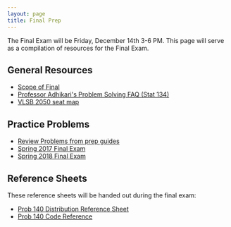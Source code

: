 ```yaml
---
layout: page
title: Final Prep
---
```


The Final Exam will be Friday, December 14th 3-6 PM. This page will serve as a
compilation of resources for the Final Exam.

## General Resources

- [Scope of Final](/prep/final_content)
- [Professor Adhikari's Problem Solving FAQ (Stat 134)](https://www.stat.berkeley.edu/~ani/s134s17/faq.html)
- [VLSB 2050 seat map](/assets/2050VLSBSeatMap.pdf)

## Practice Problems

- [Review Problems from prep guides](/prep)
- [Spring 2017 Final Exam](/assets/final_sp_17.pdf)
- [Spring 2018 Final Exam](/assets/final_sp_18.pdf)


## Reference Sheets

These reference sheets will be handed out during the final exam:

- [Prob 140 Distribution Reference Sheet](/assets/final_reference_fa18.pdf)
- [Prob 140 Code Reference](/assets/final_reference_code_fa18.pdf)
